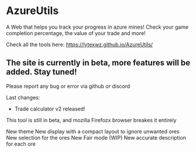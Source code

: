 # AzureUtils
A Web that helps you track your progress in azure mines! Check your game completion percentage, the value of your trade and more!

Check all the tools here:
https://lytexwz.github.io/AzureUtils/

## The site is currently in beta, more features will be added. Stay tuned!

Please report any bug or error via github or discord

Last changes: 

- Trade calculator v2 released!

This tool is still in beta, and mozilla Firefozx browser breakes it entirely

New theme
New display with a compact layout to ignore unwanted ores
New selection for the ores
New Fair mode (WIP)
New accurate description for each ore

